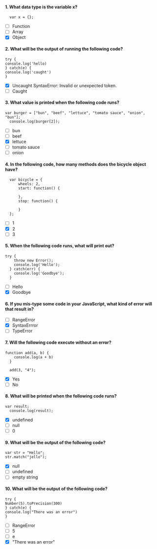 #### 1. What data type is the variable x?

```
  var x = {};
```

- [ ] Function
- [ ] Array
- [x] Object

#### 2. What will be the output of running the following code?

```
try {
console.log('hello)
} catch(e) {
console.log('caught')
}
```

- [x] Uncaught SyntaxError: Invalid or unexpected token.
- [ ] Caught

#### 3. What value is printed when the following code runs?

```
var burger = ["bun", "beef", "lettuce", "tomato sauce", "onion", "bun"];
  console.log(burger[2]);
```

- [ ] bun
- [ ] beef
- [x] lettuce
- [ ] tomato sauce
- [ ] onion

#### 4. In the following code, how many methods does the bicycle object have?

```
  var bicycle = {
      wheels: 2,
      start: function() {

      },
      stop: function() {

      }
  };
```

- [ ] 1
- [x] 2
- [ ] 3

#### 5. When the following code runs, what will print out?

```
try {​
    throw new Error();​
    console.log('Hello');
  } catch(err) {​
    console.log('Goodbye');
  }
```

- [ ] Hello
- [x] Goodbye

#### 6. If you mis-type some code in your JavaScript, what kind of error will that result in?

- [ ] RangeError
- [x] SyntaxErrror
- [ ] TypeError

#### 7. Will the following code execute without an error?

```
function add(a, b) {
    console.log(a + b)​
  }​

  add(3, "4");
```

- [x] Yes
- [ ] No

#### 8. What will be printed when the following code runs?

```
var result;
  console.log(result);
```

- [x] undefined
- [ ] null
- [ ] 0

#### 9. What will be the output of the following code?

```
var str = "Hello";
str.match("jello");
```

- [x] null
- [ ] undefined
- [ ] empty string

#### 10. What will be the output of the following code?

```
try {
Number(5).toPrecision(300)
} catch(e) {
console.log("There was an error")
}
```

- [ ] RangeError
- [ ] 5
- [ ] e
- [x] "There was an error"
